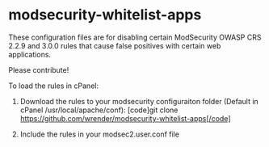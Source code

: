 # modsecurity-whitelist-apps

These configuration files are for disabling certain ModSecurity OWASP CRS 2.2.9 and  3.0.0 rules that cause false positives with certain web applications.

Please contribute!

To load the rules in cPanel:

1. Download the rules to your modsecurity configuraiton folder (Default in cPanel /usr/local/apache/conf): [code]git clone https://github.com/wrender/modsecurity-whitelist-apps[/code]

2. Include the rules in your modsec2.user.conf file

